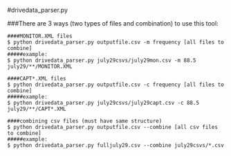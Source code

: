 #drivedata_parser.py


###There are 3 ways (two types of files and combination) to use this tool:
```
####MONITOR.XML files
$ python drivedata_parser.py outputfile.csv -m frequency [all files to combine]
#####example:
$ python drivedata_parser.py july29csvs/july29mon.csv -m 88.5 july29/**/MONITOR.XML
```

```
####CAPT*.XML files
$ python drivedata_parser.py outputfile.csv -c frequency [all files to combine]
#####example:
$ python drivedata_parser.py july29csvs/july29capt.csv -c 88.5 july29/**/CAPT*.XML
```

```
####combining csv files (must have same structure)
$ python drivedata_parser.py outputfile.csv --combine [all csv files to combine]
#####example:
$ python drivedata_parser.py fulljuly29.csv --combine july29csvs/*.csv
```

